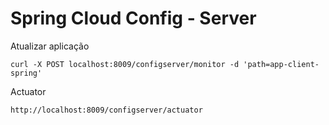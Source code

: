# Spring Cloud Config - Server

Atualizar aplicação  
```
curl -X POST localhost:8009/configserver/monitor -d 'path=app-client-spring'
```

Actuator
```
http://localhost:8009/configserver/actuator
```

